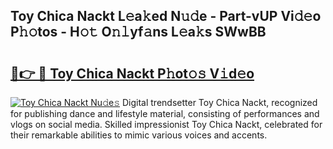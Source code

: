 ## Toy Chica Nackt L𝚎a𝚔ed N𝚞𝚍e - Part-vUP Vi𝚍𝚎o P𝚑𝚘tos - H𝚘𝚝 O𝚗𝚕yf𝚊ns L𝚎a𝚔s SWwBB

# <h2><a href="http://kf3ycp.oniu.top/?m=Toy+Chica+Nackt">🔗👉 🔴 Toy Chica Nackt P𝚑ot𝚘𝚜 V𝚒d𝚎o</a></h2>

[![Toy Chica Nackt Nu𝚍e𝚜](https://i.imgur.com/0qMVB7G.gif)](http://kf3ycp.oniu.top/?m=Toy+Chica+Nackt)
Digital trendsetter Toy Chica Nackt, recognized for publishing dance and lifestyle material, consisting of performances and vlogs on social media. Skilled impressionist Toy Chica Nackt, celebrated for their remarkable abilities to mimic various voices and accents.  
